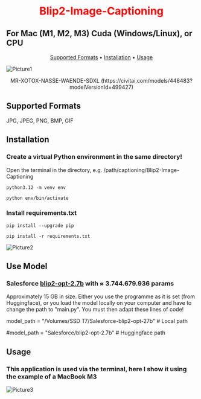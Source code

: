 <div align="center"><h1><font color="red">Blip2-Image-Captioning</font></h1></div>
<div><h2>For Mac (M1, M2, M3) Cuda (Windows/Linux), or CPU</h2> </div>
<div align="center">
  <p>
    <a href="#supported-formats">Supported Formats</a> •
    <a href="#installation">Installation</a> •
    <a href="#usage">Usage</a>
  </p>
</div>

![Picture1](https://image.civitai.com/xG1nkqKTMzGDvpLrqFT7WA/165788c5-17cf-4fa1-a6f3-b900a3a4e1ab/width=1440,quality=90/2024-05-21-201140_0_NIK.jpeg)
<p>
<div align="center">MR-XOTOX-NASSE-WAENDE-SDXL (https://civitai.com/models/448483?modelVersionId=499427)</div>
</p>

## Supported Formats
JPG, JPEG, PNG, BMP, GIF

## Installation

### Create a virtual Python environment in the same directory!
Open the terminal in the directory, e.g. /path/captioning/Blip2-Image-Captioning
```
python3.12 -m venv env
```
```
python env/bin/activate
```
### Install requirements.txt
```
pip install --upgrade pip
```
```
pip install -r requirements.txt
```
![Picture2](https://creative-ai.der-zerfleischer.de/images/creativ/quer//2024-05-17-103401_109585519072628_barock.jpeg)
## Use Model

### Salesforce [blip2-opt-2.7b](https://huggingface.co/Salesforce/blip2-opt-2.7b) with ≈ 3.744.679.936 params
Approximately 15 GB in size. Either you use the programme as it is set (from Huggingface), or you load the model locally on your computer and have to change the path to "main.py".
You must then adapt these lines of code!<p>
model_path = "/Volumes/SSD T7/Salesforce-blip2-opt-27b" # Local path<p>
#model_path = "Salesforce/blip2-opt-2.7b" # Huggingface path<p>

## Usage

### This application is used via the terminal, here I show it using the example of a MacBook M3
![Picture3](https://image.civitai.com/xG1nkqKTMzGDvpLrqFT7WA/fe8c5bfd-7887-4267-a344-a18189a41680/width=920,quality=90/2024-06-06-143307_305791123400292.jpeg)

